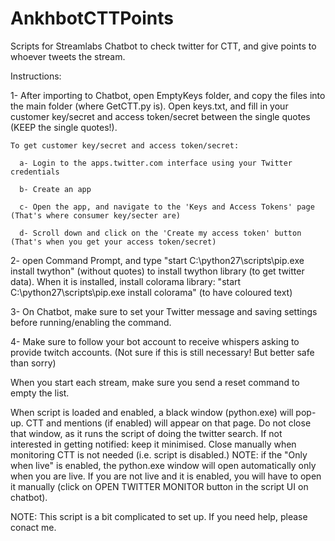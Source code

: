 # AnkhbotCTTPoints
Scripts for Streamlabs Chatbot to check twitter for CTT, and give points to whoever tweets the stream.

Instructions:


1- After importing to Chatbot, open EmptyKeys folder, and copy the files into the main folder (where GetCTT.py is). Open keys.txt, and fill in your customer key/secret and access token/secret between the single quotes (KEEP the single quotes!).

  	To get customer key/secret and access token/secret:
  
      a- Login to the apps.twitter.com interface using your Twitter credentials

      b- Create an app 
      
      c- Open the app, and navigate to the 'Keys and Access Tokens' page (That's where consumer key/secter are)

      d- Scroll down and click on the 'Create my access token' button (That's when you get your access token/secret)

2- open Command Prompt, and type "start C:\python27\scripts\pip.exe install twython" (without quotes) to install twython library (to get twitter data). When it is installed, install colorama library: "start C:\python27\scripts\pip.exe install colorama" (to have coloured text)

3- On Chatbot, make sure to set your Twitter message and saving settings before running/enabling the command.

4- Make sure to follow your bot account to receive whispers asking to provide twitch accounts. (Not sure if this is still necessary! But better safe than sorry)

When you start each stream, make sure you send a reset command to empty the list.

When script is loaded and enabled, a black window (python.exe) will pop-up. CTT and mentions (if enabled) will appear on that page. Do not close that window, as it runs the script of doing the twitter search. If not interested in getting notified: keep it minimised. Close manually when monitoring CTT is not needed (i.e. script is disabled.) 
NOTE: if the "Only when live" is enabled, the python.exe window will open automatically only when you are live. If you are not live and it is enabled, you will have to open it manually (click on OPEN TWITTER MONITOR button in the script UI on chatbot). 


NOTE: This script is a bit complicated to set up. If you need help, please conact me.





